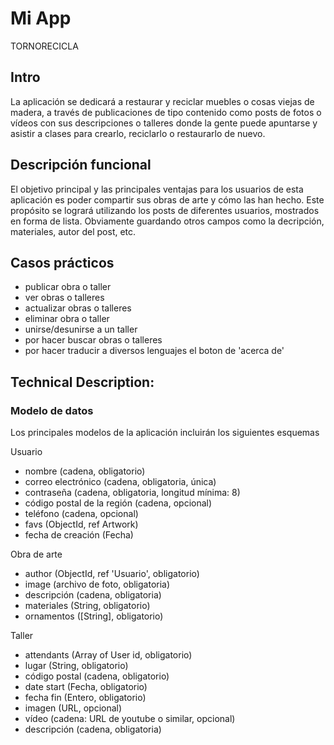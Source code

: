 # Mi App

TORNORECICLA

## Intro

La aplicación se dedicará a restaurar y reciclar muebles o cosas viejas de madera, a través de publicaciones de tipo contenido como posts de fotos o vídeos con sus descripciones o talleres donde la gente puede apuntarse y asistir a clases para crearlo, reciclarlo o restaurarlo de nuevo.

## Descripción funcional

El objetivo principal y las principales ventajas para los usuarios de esta aplicación es poder compartir sus obras de arte y cómo las han hecho.
Este propósito se logrará utilizando los posts de diferentes usuarios, mostrados en forma de lista. Obviamente guardando otros campos como la decripción, materiales, autor del post, etc.

## Casos prácticos
- publicar obra o taller
- ver obras o talleres
- actualizar obras o talleres
- eliminar obra o taller
- unirse/desunirse a un taller
- por hacer buscar obras o talleres
- por hacer traducir a diversos lenguajes el boton de 'acerca de'

## Technical Description:

### Modelo de datos

Los principales modelos de la aplicación incluirán los siguientes esquemas

Usuario
- nombre (cadena, obligatorio)
- correo electrónico (cadena, obligatoria, única)
- contraseña (cadena, obligatoria, longitud mínima: 8)
- código postal de la región (cadena, opcional)
- teléfono (cadena, opcional)
- favs (ObjectId, ref Artwork)
- fecha de creación (Fecha)

Obra de arte 
- author (ObjectId, ref 'Usuario', obligatorio)
- image (archivo de foto, obligatoria)
- descripción (cadena, obligatoria)
- materiales (String, obligatorio)
- ornamentos ([String], obligatorio)

Taller 
- attendants (Array of User id, obligatorio)
- lugar (String, obligatorio)
- código postal (cadena, obligatorio)
- date start (Fecha, obligatorio)
- fecha fin (Entero, obligatorio)
- imagen (URL, opcional)
- vídeo (cadena: URL de youtube o similar, opcional)
- descripción (cadena, obligatoria)


